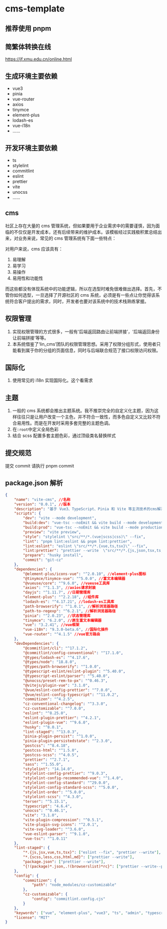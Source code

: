 # cms-template

## 推荐使用 pnpm

## 简繁体转换在线

https://jf.xmu.edu.cn/online.html

## 生成环境主要依赖

- vue3
- pinia
- vue-router
- axios
- tinymce
- element-plus
- lodash-es
- vue-i18n
- ......

## 开发环境主要依赖

- ts
- stylelint
- commitlint
- eslint
- prettier
- vite
- unocss
- ......

## cms

社区上存在大量的 cms 管理系统，但如果要用于企业需求中的需要谨慎，因为面临的不仅仅是开发成本，还有后续带来的维护成本。该模板经过实践极积累总结出来，对业务来说，常见的 cms 管理系统有下面一些特点：

对用户来说，cms 应该具有：

1. 易理解
2. 易学习
3. 易操作
4. 易用性和功能性

而这些都没有体现系统中的功能逻辑，所以在选型时难免很难做出选择。首先，不管你如何选型，一旦选择了开源社区的 cms 系统，必须是有一些点让你觉得该系统符合客户提出的需求，同时，开发者也要对该系统中的技术栈熟练掌握。

## 权限管理

1. 实现权限管理的方式很多，一般有‘后端返回路由让前端拼接’，‘后端返回身份让前端拼接’等等。
2. 本系统借鉴了‘lin_cms’团队的权限管理思想。采用了权限分组形式，使用者只能看到属于你的分组的页面信息，同时与后端联合规范了接口权限访问权限。

## 国际化

1. 使用常见的 i18n 实现国际化。这个看需求

## 主题

1. 一般的 cms 系统都会推出主题系统。我不推崇完全的自定义化主题，因为这样往往只是让用户改变一个主色，并不符合一致性，而多色自定义又比较不符合易用性。而是在开发时采用多套完整的主题色调。
2. 在`:root`中定义全局色彩
3. 结合 scss 配置多套主题色彩，通过顶级类名替换样式

## 提交规范

提交 commit 请执行 pnpm commit

## package.json 解析

<!-- 请及时保持更新此文件 -->

```json
{
	"name": "vite-cms", //名称
	"version": "0.0.1", //版本
	"description": "基于 Vue3、TypeScript、Pinia 和 Vite 等主流技术的cms解決方案",
	"scripts": {
		"dev": "vite --mode development",
		"build:dev": "vue-tsc --noEmit && vite build --mode development",
		"build:prod": "vue-tsc --noEmit && vite build --mode production",
		"preview": "vite preview",
		"style": "stylelint \"src/**/*.(vue|scss|css)\" --fix",
		"lint": "pnpm lint:eslint && pnpm lint:prettier",
		"lint:eslint": "eslint \"src/**/*.{vue,ts,tsx}\" --fix",
		"lint:prettier": "prettier --write  \"src/**/*.{js,json,tsx,ts,css,less,scss,vue,html,md}\"",
		"prepare": "husky install",
		"commit": "git-cz"
	},
	"dependencies": {
		"@element-plus/icons-vue": "^2.0.10", //element-plus图标
		"@tinymce/tinymce-vue": "^5.0.0", //富文本编辑器
		"@vueuse/core": "^9.6.0", //vueuse工具库
		"axios": "^1.1.3", //axios请求封装
		"dayjs": "^1.11.7", //日期管理库
		"element-plus": "^2.2.18", //组件库
		"lodash-es": "^4.17.21", //lodash-es工具库
		"path-browserify": "^1.0.1", //解析浏览器路径
		"path-to-regexp": "^6.2.1", //解析浏览器路径
		"pinia": "^2.0.23", //状态管理库
		"tinymce": "6.2.0", //原生富文本编辑器
		"vue": "3.2.41", //vue框架
		"vue-i18n": "9.3.0-beta.6", //国际化插件
		"vue-router": "^4.1.5" //vue官方路由
	},
	"devDependencies": {
		"@commitlint/cli": "^17.1.2",
		"@commitlint/config-conventional": "^17.1.0",
		"@types/lodash-es": "^4.17.6",
		"@types/node": "18.8.0",
		"@types/path-browserify": "^1.0.0",
		"@typescript-eslint/eslint-plugin": "^5.40.0",
		"@typescript-eslint/parser": "^5.40.0",
		"@unocss/preset-rem-to-px": "^0.46.3",
		"@vitejs/plugin-vue": "3.1.0",
		"@vue/eslint-config-prettier": "^7.0.0",
		"@vue/eslint-config-typescript": "^11.0.2",
		"commitizen": "^4.2.5",
		"cz-conventional-changelog": "^3.3.0",
		"cz-customizable": "^7.0.0",
		"eslint": "^8.25.0",
		"eslint-plugin-prettier": "^4.2.1",
		"eslint-plugin-vue": "^9.6.0",
		"husky": "^8.0.1",
		"lint-staged": "^13.0.3",
		"pinia-plugin-persist": "^1.0.0",
		"pinia-plugin-persistedstate": "^2.3.0",
		"postcss": "^8.4.18",
		"postcss-html": "^1.5.0",
		"postcss-scss": "^4.0.5",
		"prettier": "^2.7.1",
		"sass": "^1.55.0",
		"stylelint": "14.14.0",
		"stylelint-config-prettier": "^9.0.3",
		"stylelint-config-recommended-vue": "^1.4.0",
		"stylelint-config-standard": "^29.0.0",
		"stylelint-config-standard-scss": "^5.0.0",
		"stylelint-order": "^5.0.0",
		"stylelint-scss": "^4.3.0",
		"terser": "^5.15.1",
		"typescript": "4.6.4",
		"unocss": "^0.46.1",
		"vite": "3.1.0",
		"vite-plugin-compression": "^0.5.1",
		"vite-plugin-svg-icons": "^2.0.1",
		"vite-svg-loader": "^3.6.0",
		"vue-eslint-parser": "^9.1.0",
		"vue-tsc": "^1.0.11"
	},
	"lint-staged": {
		"*.{js,jsx,vue,ts,tsx}": ["eslint --fix", "prettier --write"],
		"*.{scss,less,css,html,md}": ["prettier --write"],
		"package.json": ["prettier --write"],
		"{!(package)*.json,.!(browserslist)*rc}": ["prettier --write--parser json"]
	},
	"config": {
		"commitizen": {
			"path": "node_modules/cz-customizable"
		},
		"cz-customizable": {
			"config": "commitlint.config.cjs"
		}
	},
	"keywords": ["vue", "element-plus", "vue3", "ts", "admin", "typescript"],
	"license": "MIT"
}
```
